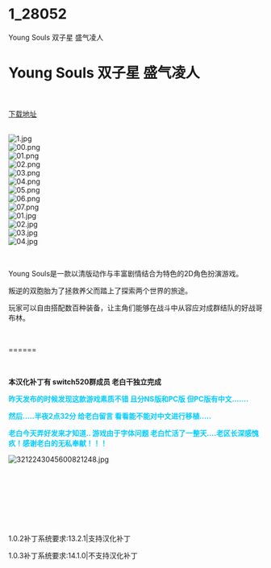 # 1_28052
Young Souls 双子星 盛气凌人
# Young Souls 双子星 盛气凌人
 <br/></br>
[下载地址](https://www.switch520.cc/article/28052 "下载地址")
<br/></br>

<p><img title="1.jpg" src="https://www.switch520.cc/muke_img/2022_03_12_ae40b67466bdb.jpg" alt="1.jpg"><br>
<img title="00.png" src="https://www.switch520.cc/muke_img/2022_03_12_8d0f0d76c2d18.png" alt="00.png"><br>
<img title="01.png" src="https://www.switch520.cc/muke_img/2022_03_12_2daf25bb65d15.png" alt="01.png"><br>
<img title="02.png" src="https://www.switch520.cc/muke_img/2022_03_12_4fdc139229c5e.png" alt="02.png"><br>
<img title="03.png" src="https://www.switch520.cc/muke_img/2022_03_12_44ffb5690854d.png" alt="03.png"><br>
<img title="04.png" src="https://www.switch520.cc/muke_img/2022_03_12_f238736264fbd.png" alt="04.png"><br>
<img title="05.png" src="https://www.switch520.cc/muke_img/2022_03_12_9dcd76282f4cd.png" alt="05.png"><br>
<img title="06.png" src="https://www.switch520.cc/muke_img/2022_03_12_f53eba45e72c3.png" alt="06.png"><br>
<img title="07.png" src="https://www.switch520.cc/muke_img/2022_03_12_c4fe25339b17f.png" alt="07.png"><br>
<img title="01.jpg" src="https://www.switch520.cc/muke_img/2022_03_11_24a7b5b46adc6.jpg" alt="01.jpg"><br>
<img title="02.jpg" src="https://www.switch520.cc/muke_img/2022_03_11_191afef5f0fe6.jpg" alt="02.jpg"><br>
<img title="03.jpg" src="https://www.switch520.cc/muke_img/2022_03_11_16480341981e5.jpg" alt="03.jpg"><br>
<img title="04.jpg" src="https://www.switch520.cc/muke_img/2022_03_11_6ae7f53550a15.jpg" alt="04.jpg"></p>
<p>&nbsp;</p>
<p>Young Souls是一款以清版动作与丰富剧情结合为特色的2D角色扮演游戏。</p>
<p>叛逆的双胞胎为了拯救养父而踏上了探索两个世界的旅途。</p>
<p>玩家可以自由搭配数百种装备，让主角们能够在战斗中从容应对成群结队的好战哥布林。</p>
<p>&nbsp;</p>
<p>======</p>
<p>&nbsp;</p>
<p><strong>本汉化补丁有 switch520群成员 老白干独立完成</strong></p>
<p><span style="color: #00ccff;"><strong>昨天发布的时候发现这款游戏素质不错 且分NS版和PC版 但PC版有中文…….</strong></span></p>
<p><span style="color: #00ccff;"><strong>然后…..半夜2点32分 给老白留言 看看能不能对中文进行移植…..</strong></span></p>
<p><span style="color: #00ccff;"><strong>老白今天弄好发来才知道.. 游戏由于字体问题 老白忙活了一整天….老区长深感愧疚！感谢老白的无私奉献！！！</strong></span></p>
<p><img title="3212243045600821248.jpg" src="https://dd-static.jd.com/ddimg/jfs/t1/121879/27/22528/13118/622b7f98Ece664907/f95b3f1abbbbebfd.jpg" alt="3212243045600821248.jpg"></p>
<p>&nbsp;</p>
<p>&nbsp;</p>
<p>&nbsp;</p>
<p>&nbsp;</p>
<p>1.0.2补丁系统要求:13.2.1|支持汉化补丁</p>
<p>1.0.3补丁系统要求:14.1.0|不支持汉化补丁</p>



